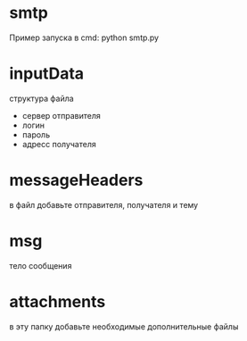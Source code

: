 # smtp

Пример запуска в cmd: python smtp.py

# inputData
структура файла
* сервер отправителя
* логин
* пароль
* адресс получателя

# messageHeaders
в файл добавьте отправителя, получателя и тему

# msg
тело сообщения

# attachments
в эту папку добавьте необходимые дополнительные файлы 
